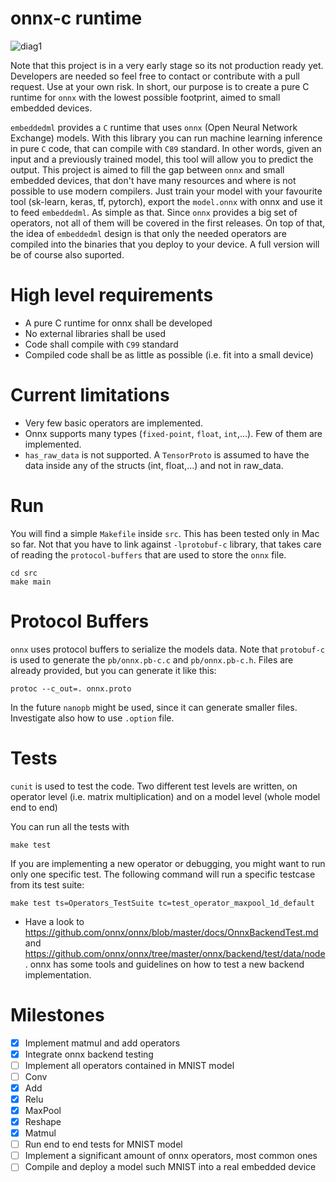 # onnx-c runtime
![diag1](https://github.com/alrevuelta/embedded-ml/blob/master/doc/img/diag1.png)

Note that this project is in a very early stage so its not production ready yet. Developers are needed so feel free to contact or contribute with a pull request. Use at your own risk. In short, our purpose is to create a pure C runtime for `onnx` with the lowest possible footprint, aimed to small embedded devices.

`embeddedml` provides a `C` runtime that uses `onnx` (Open Neural Network Exchange) models. With this library you can run machine learning inference in pure `C` code, that can compile with `C89` standard. In other words, given an input and a previously trained model, this tool will allow you to predict the output. This project is aimed to fill the gap between `onnx` and small embedded devices, that don't have many resources and where is not possible to use modern compilers. Just train your model with your favourite tool (sk-learn, keras, tf, pytorch), export the `model.onnx` with onnx and use it to feed `embeddedml`. As simple as that. Since `onnx` provides a big set of operators, not all of them will be covered in the first releases. On top of that, the idea of `embeddedml` design is that only the needed operators are compiled into the binaries that you deploy to your device. A full version will be of course also suported.

# High level requirements

* A pure C runtime for onnx shall be developed
* No external libraries shall be used
* Code shall compile with `C99` standard
* Compiled code shall be as little as possible (i.e. fit into a small device)

# Current limitations

* Very few basic operators are implemented.
* Onnx supports many types (`fixed-point`, `float`, `int`,...). Few of them are implemented.
* `has_raw_data` is not supported. A `TensorProto` is assumed to have the data inside any of the structs (int, float,...) and not in raw_data.

# Run

You will find a simple `Makefile` inside `src`. This has been tested only in Mac so far. Not that you have to link against `-lprotobuf-c` library, that takes care of reading the `protocol-buffers` that are used to store the `onnx` file.

```
cd src
make main
```

# Protocol Buffers
`onnx` uses protocol buffers to serialize the models data. Note that `protobuf-c` is used to generate the `pb/onnx.pb-c.c` and `pb/onnx.pb-c.h`. Files are already provided, but you can generate it like this:

```
protoc --c_out=. onnx.proto
```

In the future `nanopb` might be used, since it can generate smaller files. Investigate also how to use `.option` file.

# Tests
`cunit` is used to test the code. Two different test levels are written, on operator level (i.e. matrix multiplication) and on a model level (whole model end to end)

You can run all the tests with
```
make test
```

If you are implementing a new operator or debugging, you might want to run only one specific test. The following command will run a specific testcase from its test suite:
```
make test ts=Operators_TestSuite tc=test_operator_maxpool_1d_default
```

* Have a look to https://github.com/onnx/onnx/blob/master/docs/OnnxBackendTest.md and https://github.com/onnx/onnx/tree/master/onnx/backend/test/data/node. onnx has some tools and guidelines on how to test a new backend implementation.

# Milestones

- [x] Implement matmul and add operators
- [x] Integrate onnx backend testing
- [ ] Implement all operators contained in MNIST model
- [ ] Conv
- [x] Add
- [x] Relu
- [x] MaxPool
- [x] Reshape
- [x] Matmul
- [ ] Run end to end tests for MNIST model
- [ ] Implement a significant amount of onnx operators, most common ones
- [ ] Compile and deploy a model such MNIST into a real embedded device
